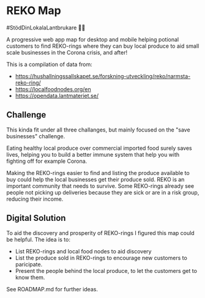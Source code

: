 # REKO Map

#StödDinLokalaLantbrukare 👩‍🌾

A progressive web app map for desktop and mobile helping potional customers to find REKO-rings where they can buy local produce to aid small scale businesses in the Corona crisis, and after!

This is a compilation of data from:

- https://hushallningssallskapet.se/forskning-utveckling/reko/narmsta-reko-ring/
- https://localfoodnodes.org/en
- https://opendata.lantmateriet.se/

## Challenge

This kinda fit under all three challanges, but mainly focused on the "save businesses" challenge.

Eating healthy local produce over commercial imported food surely saves lives, helping you to build a better immune system that help you with fighting off for example Corona.

Making the REKO-rings easier to find and listing the produce available to buy could help the local businesses get their produce sold. REKO is an important community that needs to survive. Some REKO-rings already see people not picking up deliveries because they are sick or are in a risk group, reducing their income.

## Digital Solution

To aid the discovery and prosperity of REKO-rings I figured this map could be helpful. The idea is to:

  - List REKO-rings and local food nodes to aid discovery
  - List the produce sold in REKO-rings to encourage new customers to paricipate.
  - Present the people behind the local produce, to let the customers get to know them.

See ROADMAP.md for further ideas.
